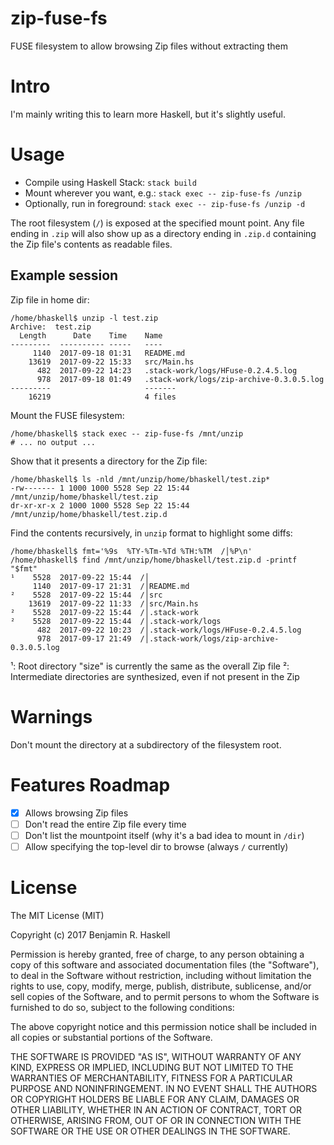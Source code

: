 # zip-fuse-fs

FUSE filesystem to allow browsing Zip files without extracting them

# Intro

I'm mainly writing this to learn more Haskell, but it's slightly useful.

# Usage

- Compile using Haskell Stack: `stack build`
- Mount wherever you want, e.g.: `stack exec -- zip-fuse-fs /unzip`
- Optionally, run in foreground: `stack exec -- zip-fuse-fs /unzip -d`

The root filesystem (`/`) is exposed at the specified mount point.  Any file
ending in `.zip` will also show up as a directory ending in `.zip.d` containing
the Zip file's contents as readable files.

## Example session

Zip file in home dir:

```
/home/bhaskell$ unzip -l test.zip
Archive:  test.zip
  Length      Date    Time    Name
---------  ---------- -----   ----
     1140  2017-09-18 01:31   README.md
    13619  2017-09-22 15:33   src/Main.hs
      482  2017-09-22 14:23   .stack-work/logs/HFuse-0.2.4.5.log
      978  2017-09-18 01:49   .stack-work/logs/zip-archive-0.3.0.5.log
---------                     -------
    16219                     4 files
```

Mount the FUSE filesystem:

```
/home/bhaskell$ stack exec -- zip-fuse-fs /mnt/unzip
# ... no output ...
```

Show that it presents a directory for the Zip file:

```
/home/bhaskell$ ls -nld /mnt/unzip/home/bhaskell/test.zip*
-rw------- 1 1000 1000 5528 Sep 22 15:44 /mnt/unzip/home/bhaskell/test.zip
dr-xr-xr-x 2 1000 1000 5528 Sep 22 15:44 /mnt/unzip/home/bhaskell/test.zip.d
```

Find the contents recursively, in `unzip` format to highlight some diffs:

```
/home/bhaskell$ fmt='%9s  %TY-%Tm-%Td %TH:%TM  /│%P\n'
/home/bhaskell$ find /mnt/unzip/home/bhaskell/test.zip.d -printf "$fmt"
¹    5528  2017-09-22 15:44  /│
     1140  2017-09-17 21:31  /│README.md
²    5528  2017-09-22 15:44  /│src
    13619  2017-09-22 11:33  /│src/Main.hs
²    5528  2017-09-22 15:44  /│.stack-work
²    5528  2017-09-22 15:44  /│.stack-work/logs
      482  2017-09-22 10:23  /│.stack-work/logs/HFuse-0.2.4.5.log
      978  2017-09-17 21:49  /│.stack-work/logs/zip-archive-0.3.0.5.log
```

¹: Root directory "size" is currently the same as the overall Zip file
²: Intermediate directories are synthesized, even if not present in the Zip

# Warnings

Don't mount the directory at a subdirectory of the filesystem root.

# Features Roadmap

- [x] Allows browsing Zip files
- [ ] Don't read the entire Zip file every time
- [ ] Don't list the mountpoint itself (why it's a bad idea to mount in `/dir`)
- [ ] Allow specifying the top-level dir to browse (always `/` currently)

# License

The MIT License (MIT)

Copyright (c) 2017 Benjamin R. Haskell

Permission is hereby granted, free of charge, to any person obtaining a copy
of this software and associated documentation files (the "Software"), to deal
in the Software without restriction, including without limitation the rights
to use, copy, modify, merge, publish, distribute, sublicense, and/or sell
copies of the Software, and to permit persons to whom the Software is
furnished to do so, subject to the following conditions:

The above copyright notice and this permission notice shall be included in all
copies or substantial portions of the Software.

THE SOFTWARE IS PROVIDED "AS IS", WITHOUT WARRANTY OF ANY KIND, EXPRESS OR
IMPLIED, INCLUDING BUT NOT LIMITED TO THE WARRANTIES OF MERCHANTABILITY,
FITNESS FOR A PARTICULAR PURPOSE AND NONINFRINGEMENT. IN NO EVENT SHALL THE
AUTHORS OR COPYRIGHT HOLDERS BE LIABLE FOR ANY CLAIM, DAMAGES OR OTHER
LIABILITY, WHETHER IN AN ACTION OF CONTRACT, TORT OR OTHERWISE, ARISING FROM,
OUT OF OR IN CONNECTION WITH THE SOFTWARE OR THE USE OR OTHER DEALINGS IN THE
SOFTWARE.

